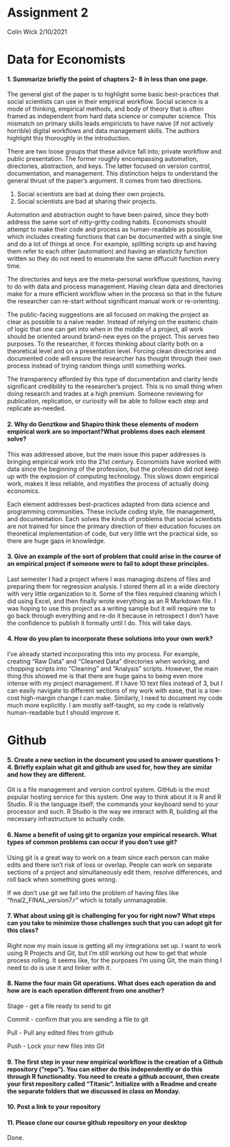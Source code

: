 Assignment 2
================
Colin Wick
2/10/2021

Data for Economists
===================

#### 1. Summarize briefly the point of chapters 2- 8 in less than one page.

The general gist of the paper is to highlight some basic best-practices
that social scientists can use in their empirical workflow. Social
science is a mode of thinking, empirical methods, and body of theory
that is often framed as independent from hard data science or computer
science. This mismatch on primary skills leads empiricists to have naive
(if not actively horrible) digital workflows and data management skills.
The authors highlight this thoroughly in the introduction.

There are two loose groups that these advice fall into; private workflow
and public presentation. The former roughly encompassing automation,
directories, abstraction, and keys. The latter focused on version
control, documentation, and management. This distinction helps to
understand the general thrust of the paper’s argument. It comes from two
directions.

1.  Social scientists are bad at doing their own projects.
2.  Social scientists are bad at sharing their projects.

Automation and abstraction ought to have been paired, since they both
address the same sort of nitty-gritty coding habits. Economists should
attempt to make their code and process as human-readable as possible,
which includes creating functions that can be documented with a single
line and do a lot of things at once. For example, splitting scripts up
and having them refer to each other (automation) and having an
elasticity function written so they do not need to enumerate the same
diffucult function every time.

The directories and keys are the meta-personal workflow questions,
having to do with data and process management. Having clean data and
directories make for a more efficient workflow when in the process so
that in the future the researcher can re-start without significant
manual work or re-orienting.

The public-facing suggestions are all focused on making the project as
clear as possible to a naive reader. Instead of relying on the esoteric
chain of logic that one can get into when in the middle of a project,
all work should be oriented around brand-new eyes on the project. This
serves two purposes. To the researcher, it forces thinking about clarity
both on a theoretical level and on a presentation level. Forcing clean
directories and documented code will ensure the researcher has thought
through their own process instead of trying random things until
something works.

The transparency afforded by this type of documentation and clarity
lends significant credibility to the researcher’s project. This is no
small thing when doing research and trades at a high premium. Someone
reviewing for publication, replication, or curiosity will be able to
follow each step and replicate as-needed.

#### 2. Why do Genztkow and Shapiro think these elements of modern empirical work are so important?What problems does each element solve?

This was addressed above, but the main issue this paper addresses is
bringing empirical work into the 21st century. Economists have worked
with data since the beginning of the profession, but the profession did
not keep up with the explosion of computing technology. This slows down
empirical work, makes it less reliable, and mystifies the process of
actually doing economics.

Each element addresses best-practices adapted from data science and
programming communities. These include coding style, file management,
and documentation. Each solves the kinds of problems that social
scientists are not trained for since the primary direction of their
education focuses on theoretical implementation of code, but very little
wrt the practical side, so there are huge gaps in knowledge.

#### 3. Give an example of the sort of problem that could arise in the course of an empirical project if someone were to fail to adopt these principles.

Last semester I had a project where I was managing dozens of files and
preparing them for regression analysis. I stored them all in a wide
directory with very little organization to it. Some of the files
required cleaning which I did using Excel, and then finally wrote
everything as an R Markdown file. I was hoping to use this project as a
writing sample but it will require me to go back through everything and
re-do it because in retrospect I don’t have the confidence to publish it
formally until I do. This will take days.

#### 4. How do you plan to incorporate these solutions into your own work?

I’ve already started incorporating this into my process. For example,
creating “Raw Data” and “Cleaned Data” directories when working, and
chopping scripts into “Cleaning” and “Analysis” scripts. However, the
main thing this showed me is that there are huge gains to being even
more intense with my project management. If I have 10 text files instead
of 3, but I can easily navigate to different sections of my work with
ease, that is a low-cost high-margin change I can make. Similarly, I
need to document my code much more explicitly. I am mostly self-taught,
so my code is relatively human-readable but I should improve it.

Github
======

#### 5. Create a new section in the document you used to answer questions 1-4. Briefly explain what git and github are used for, how they are similar and how they are different.

Git is a file management and version control system. GitHub is the most
popular hosting service for this system. One way to think about it is R
and R Studio. R is the language itself; the commands your keyboard send
to your processor and such. R Studio is the way we interact with R,
building all the necessary infrastructure to actually code.

#### 6. Name a benefit of using git to organize your empirical research. What types of common problems can occur if you don’t use git?

Using git is a great way to work on a team since each person can make
edits and there isn’t risk of loss or overlap. People can work on
separate sections of a project and simultaneously edit them, resolve
differences, and roll back when something goes wrong.

If we don’t use git we fall into the problem of having files like
“final2\_FINAL\_version7.r” which is totally unmanageable.

#### 7. What about using git is challenging for you for right now? What steps can you take to minimize those challenges such that you can adopt git for this class?

Right now my main issue is getting all my integrations set up. I want to
work using R Projects and Git, but I’m still working out how to get that
whole process rolling. It seems like, for the purposes I’m using Git,
the main thing I need to do is use it and tinker with it.

#### 8. Name the four main Git operations. What does each operation do and how are is each operation different from one another?

Stage - get a file ready to send to git

Commit - confirm that you are sending a file to git

Pull - Pull any edited files from github

Push - Lock your new files into Git

#### 9. The first step in your new empirical workflow is the creation of a Github repository (“repo”). You can either do this independently or do this through R functionality. You need to create a github account, then create your first repository called “Titanic”. Initialize with a Readme and create the separate folders that we discussed in class on Monday.

#### 10. Post a link to your repository

#### 11. Please clone our course github repository on your desktop

Done.
